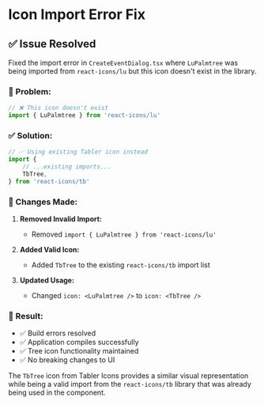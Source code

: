 # Icon Import Error Fix

## ✅ **Issue Resolved**

Fixed the import error in `CreateEventDialog.tsx` where `LuPalmtree` was being imported from `react-icons/lu` but this icon doesn't exist in the library.

### **🔧 Problem:**
```typescript
// ❌ This icon doesn't exist
import { LuPalmtree } from 'react-icons/lu'
```

### **✅ Solution:**
```typescript
// ✅ Using existing Tabler icon instead
import {
    // ...existing imports...
    TbTree,
} from 'react-icons/tb'
```

### **📝 Changes Made:**

1. **Removed Invalid Import:**
   - Removed `import { LuPalmtree } from 'react-icons/lu'`

2. **Added Valid Icon:**
   - Added `TbTree` to the existing `react-icons/tb` import list

3. **Updated Usage:**
   - Changed `icon: <LuPalmtree />` to `icon: <TbTree />`

### **🎯 Result:**
- ✅ Build errors resolved
- ✅ Application compiles successfully
- ✅ Tree icon functionality maintained
- ✅ No breaking changes to UI

The `TbTree` icon from Tabler Icons provides a similar visual representation while being a valid import from the `react-icons/tb` library that was already being used in the component.
